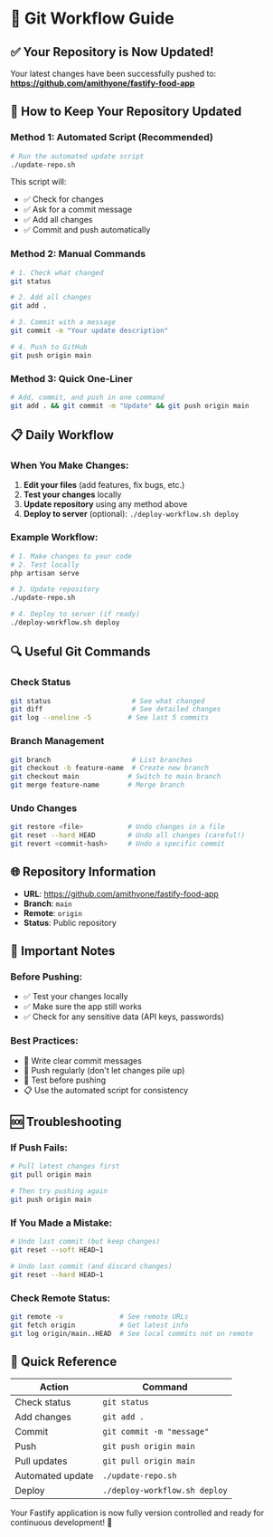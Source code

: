 # 🔄 Git Workflow Guide

## ✅ **Your Repository is Now Updated!**

Your latest changes have been successfully pushed to:
**https://github.com/amithyone/fastify-food-app**

## 🚀 **How to Keep Your Repository Updated**

### **Method 1: Automated Script (Recommended)**

```bash
# Run the automated update script
./update-repo.sh
```

This script will:
- ✅ Check for changes
- ✅ Ask for a commit message
- ✅ Add all changes
- ✅ Commit and push automatically

### **Method 2: Manual Commands**

```bash
# 1. Check what changed
git status

# 2. Add all changes
git add .

# 3. Commit with a message
git commit -m "Your update description"

# 4. Push to GitHub
git push origin main
```

### **Method 3: Quick One-Liner**

```bash
# Add, commit, and push in one command
git add . && git commit -m "Update" && git push origin main
```

## 📋 **Daily Workflow**

### **When You Make Changes:**

1. **Edit your files** (add features, fix bugs, etc.)
2. **Test your changes** locally
3. **Update repository** using any method above
4. **Deploy to server** (optional): `./deploy-workflow.sh deploy`

### **Example Workflow:**

```bash
# 1. Make changes to your code
# 2. Test locally
php artisan serve

# 3. Update repository
./update-repo.sh

# 4. Deploy to server (if ready)
./deploy-workflow.sh deploy
```

## 🔍 **Useful Git Commands**

### **Check Status**
```bash
git status                    # See what changed
git diff                      # See detailed changes
git log --oneline -5         # See last 5 commits
```

### **Branch Management**
```bash
git branch                    # List branches
git checkout -b feature-name  # Create new branch
git checkout main            # Switch to main branch
git merge feature-name       # Merge branch
```

### **Undo Changes**
```bash
git restore <file>           # Undo changes in a file
git reset --hard HEAD        # Undo all changes (careful!)
git revert <commit-hash>     # Undo a specific commit
```

## 🌐 **Repository Information**

- **URL**: https://github.com/amithyone/fastify-food-app
- **Branch**: `main`
- **Remote**: `origin`
- **Status**: Public repository

## 🚨 **Important Notes**

### **Before Pushing:**
- ✅ Test your changes locally
- ✅ Make sure the app still works
- ✅ Check for any sensitive data (API keys, passwords)

### **Best Practices:**
- 📝 Write clear commit messages
- 🔄 Push regularly (don't let changes pile up)
- 🧪 Test before pushing
- 📋 Use the automated script for consistency

## 🆘 **Troubleshooting**

### **If Push Fails:**
```bash
# Pull latest changes first
git pull origin main

# Then try pushing again
git push origin main
```

### **If You Made a Mistake:**
```bash
# Undo last commit (but keep changes)
git reset --soft HEAD~1

# Undo last commit (and discard changes)
git reset --hard HEAD~1
```

### **Check Remote Status:**
```bash
git remote -v              # See remote URLs
git fetch origin           # Get latest info
git log origin/main..HEAD  # See local commits not on remote
```

## 🎯 **Quick Reference**

| Action | Command |
|--------|---------|
| Check status | `git status` |
| Add changes | `git add .` |
| Commit | `git commit -m "message"` |
| Push | `git push origin main` |
| Pull updates | `git pull origin main` |
| Automated update | `./update-repo.sh` |
| Deploy | `./deploy-workflow.sh deploy` |

Your Fastify application is now fully version controlled and ready for continuous development! 🚀 